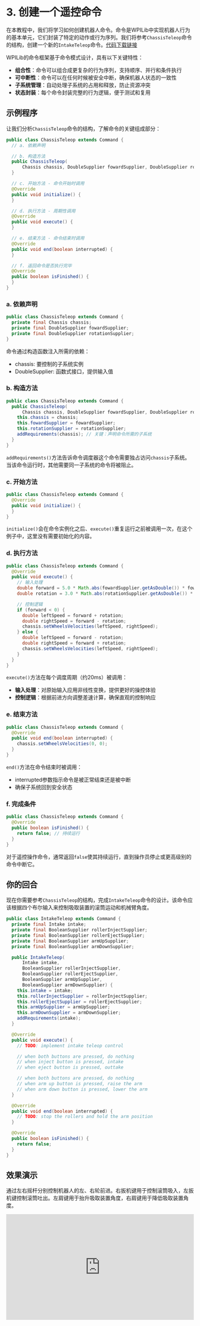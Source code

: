 # 3. 创建一个遥控命令

在本教程中，我们将学习如何创建机器人命令。命令是WPILib中实现机器人行为的基本单元，它们封装了特定的动作或行为序列。我们将参考`ChassisTeleop`命令的结构，创建一个新的`IntakeTeleop`命令。[代码下载链接](https://github.com/zzhangje/ddocc/archive/refs/heads/v0.3.zip)

WPILib的命令框架基于命令模式设计，具有以下关键特性：

- **组合性**：命令可以组合成更复杂的行为序列，支持顺序、并行和条件执行
- **可中断性**：命令可以在任何时候被安全中断，确保机器人状态的一致性
- **子系统管理**：自动处理子系统的占用和释放，防止资源冲突
- **状态封装**：每个命令封装完整的行为逻辑，便于测试和复用

## 示例程序

让我们分析`ChassisTeleop`命令的结构，了解命令的关键组成部分：

```java
public class ChassisTeleop extends Command {
  // a. 依赖声明

  // b. 构造方法
  public ChassisTeleop(
      Chassis chassis, DoubleSupplier fowardSupplier, DoubleSupplier rotationSupplier) {
  }

  // c. 开始方法 - 命令开始时调用
  @Override
  public void initialize() {
  }

  // d. 执行方法 - 周期性调用
  @Override
  public void execute() {
  }

  // e. 结束方法 - 命令结束时调用
  @Override
  public void end(boolean interrupted) {
  }

  // f. 返回命令是否执行完毕
  @Override
  public boolean isFinished() {
  }
}
```

### a. 依赖声明

```java
public class ChassisTeleop extends Command {
  private final Chassis chassis;
  private final DoubleSupplier fowardSupplier;
  private final DoubleSupplier rotationSupplier;
}
```

命令通过构造函数注入所需的依赖：
- chassis: 要控制的子系统实例
- DoubleSupplier: 函数式接口，提供输入值

### b. 构造方法

```java
public class ChassisTeleop extends Command {
  public ChassisTeleop(
      Chassis chassis, DoubleSupplier fowardSupplier, DoubleSupplier rotationSupplier) {
    this.chassis = chassis;
    this.fowardSupplier = fowardSupplier;
    this.rotationSupplier = rotationSupplier;
    addRequirements(chassis); // 关键：声明命令所需的子系统
  }
}
```
`addRequirements()`方法告诉命令调度器这个命令需要独占访问`chassis`子系统。当该命令运行时，其他需要同一子系统的命令将被阻止。

### c. 开始方法

```java
public class ChassisTeleop extends Command {
  @Override
  public void initialize() {
  }
}
```

`initialize()`会在命令实例化之后、`execute()`重复运行之前被调用一次，在这个例子中，这里没有需要初始化的内容。

### d. 执行方法

```java
public class ChassisTeleop extends Command {
  @Override
  public void execute() {
    // 输入处理
    double forward = 5.0 * Math.abs(fowardSupplier.getAsDouble()) * fowardSupplier.getAsDouble();
    double rotation = 3.0 * Math.abs(rotationSupplier.getAsDouble()) * rotationSupplier.getAsDouble();

    // 控制逻辑
    if (forward < 0) {
      double leftSpeed = forward + rotation;
      double rightSpeed = forward - rotation;
      chassis.setWheelsVelocities(leftSpeed, rightSpeed);
    } else {
      double leftSpeed = forward - rotation;
      double rightSpeed = forward + rotation;
      chassis.setWheelsVelocities(leftSpeed, rightSpeed);
    }
  }
}
```

`execute()`方法在每个调度周期（约20ms）被调用：

- **输入处理**：对原始输入应用非线性变换，提供更好的操控体验
- **控制逻辑**：根据前进方向调整差速计算，确保直观的控制响应

### e. 结束方法

```java
public class ChassisTeleop extends Command {
  @Override
  public void end(boolean interrupted) {
    chassis.setWheelsVelocities(0, 0);
  }
}
```

`end()`方法在命令结束时被调用：
- interrupted参数指示命令是被正常结束还是被中断
- 确保子系统回到安全状态

### f. 完成条件

```java
public class ChassisTeleop extends Command {
  @Override
  public boolean isFinished() {
    return false; // 持续运行
  }
}
```

对于遥控操作命令，通常返回`false`使其持续运行，直到操作员停止或更高级别的命令中断它。

## 你的回合

现在你需要参考`ChassisTeleop`的结构，完成`IntakeTeleop`命令的设计。该命令应该根据四个布尔输入来控制吸取装置的滚筒运动和机械臂角度。

```java
public class IntakeTeleop extends Command {
  private final Intake intake;
  private final BooleanSupplier rollerInjectSupplier;
  private final BooleanSupplier rollerEjectSupplier;
  private final BooleanSupplier armUpSupplier;
  private final BooleanSupplier armDownSupplier;

  public IntakeTeleop(
      Intake intake,
      BooleanSupplier rollerInjectSupplier,
      BooleanSupplier rollerEjectSupplier,
      BooleanSupplier armUpSupplier,
      BooleanSupplier armDownSupplier) {
    this.intake = intake;
    this.rollerInjectSupplier = rollerInjectSupplier;
    this.rollerEjectSupplier = rollerEjectSupplier;
    this.armUpSupplier = armUpSupplier;
    this.armDownSupplier = armDownSupplier;
    addRequirements(intake);
  }

  @Override
  public void execute() {
    // TODO: implement intake teleop control

    // when both buttons are pressed, do nothing
    // when inject button is pressed, intake
    // when eject button is pressed, outtake

    // when both buttons are pressed, do nothing
    // when arm up button is pressed, raise the arm
    // when arm down button is pressed, lower the arm
  }

  @Override
  public void end(boolean interrupted) {
    // TODO: stop the rollers and hold the arm position
  }

  @Override
  public boolean isFinished() {
    return false;
  }
}
```


## 效果演示

通过左右摇杆分别控制机器人的左、右轮前进。右扳机键用于控制滚筒吸入，左扳机键控制滚筒吐出。左肩键用于抬升吸取装置角度，右肩键用于降低吸取装置角度。

<div style="position: relative; width: 100%; height: 0; padding-bottom: 56.25%;">
  <iframe src="https://player.bilibili.com/player.html?bvid=BV1G6HWzfEnF&page=1&high_quality=1&danmaku=0" scrolling="no" border="0" frameborder="no" framespacing="0" allowfullscreen="true" style="position: absolute; top: 0; left: 0; width: 100%; height: 100%;"></iframe>
</div>
